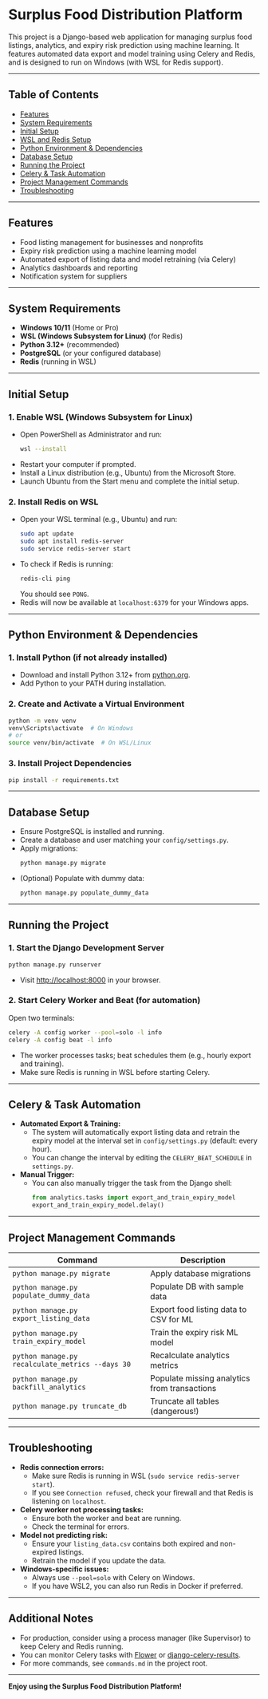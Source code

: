 # Surplus Food Distribution Platform

This project is a Django-based web application for managing surplus food listings, analytics, and expiry risk prediction using machine learning. It features automated data export and model training using Celery and Redis, and is designed to run on Windows (with WSL for Redis support).

---

## Table of Contents
- [Features](#features)
- [System Requirements](#system-requirements)
- [Initial Setup](#initial-setup)
- [WSL and Redis Setup](#wsl-and-redis-setup)
- [Python Environment & Dependencies](#python-environment--dependencies)
- [Database Setup](#database-setup)
- [Running the Project](#running-the-project)
- [Celery & Task Automation](#celery--task-automation)
- [Project Management Commands](#project-management-commands)
- [Troubleshooting](#troubleshooting)

---

## Features
- Food listing management for businesses and nonprofits
- Expiry risk prediction using a machine learning model
- Automated export of listing data and model retraining (via Celery)
- Analytics dashboards and reporting
- Notification system for suppliers

---

## System Requirements
- **Windows 10/11** (Home or Pro)
- **WSL (Windows Subsystem for Linux)** (for Redis)
- **Python 3.12+** (recommended)
- **PostgreSQL** (or your configured database)
- **Redis** (running in WSL)

---

## Initial Setup

### 1. Enable WSL (Windows Subsystem for Linux)
- Open PowerShell as Administrator and run:
  ```sh
  wsl --install
  ```
- Restart your computer if prompted.
- Install a Linux distribution (e.g., Ubuntu) from the Microsoft Store.
- Launch Ubuntu from the Start menu and complete the initial setup.

### 2. Install Redis on WSL
- Open your WSL terminal (e.g., Ubuntu) and run:
  ```sh
  sudo apt update
  sudo apt install redis-server
  sudo service redis-server start
  ```
- To check if Redis is running:
  ```sh
  redis-cli ping
  ```
  You should see `PONG`.
- Redis will now be available at `localhost:6379` for your Windows apps.

---

## Python Environment & Dependencies

### 1. Install Python (if not already installed)
- Download and install Python 3.12+ from [python.org](https://www.python.org/downloads/).
- Add Python to your PATH during installation.

### 2. Create and Activate a Virtual Environment
```sh
python -m venv venv
venv\Scripts\activate  # On Windows
# or
source venv/bin/activate  # On WSL/Linux
```

### 3. Install Project Dependencies
```sh
pip install -r requirements.txt
```

---

## Database Setup
- Ensure PostgreSQL is installed and running.
- Create a database and user matching your `config/settings.py`.
- Apply migrations:
  ```sh
  python manage.py migrate
  ```
- (Optional) Populate with dummy data:
  ```sh
  python manage.py populate_dummy_data
  ```

---

## Running the Project

### 1. Start the Django Development Server
```sh
python manage.py runserver
```
- Visit [http://localhost:8000](http://localhost:8000) in your browser.

### 2. Start Celery Worker and Beat (for automation)
Open two terminals:
```sh
celery -A config worker --pool=solo -l info
celery -A config beat -l info
```
- The worker processes tasks; beat schedules them (e.g., hourly export and training).
- Make sure Redis is running in WSL before starting Celery.

---

## Celery & Task Automation
- **Automated Export & Training:**
  - The system will automatically export listing data and retrain the expiry model at the interval set in `config/settings.py` (default: every hour).
  - You can change the interval by editing the `CELERY_BEAT_SCHEDULE` in `settings.py`.
- **Manual Trigger:**
  - You can also manually trigger the task from the Django shell:
    ```python
    from analytics.tasks import export_and_train_expiry_model
    export_and_train_expiry_model.delay()
    ```

---

## Project Management Commands

| Command | Description |
|---------|-------------|
| `python manage.py migrate` | Apply database migrations |
| `python manage.py populate_dummy_data` | Populate DB with sample data |
| `python manage.py export_listing_data` | Export food listing data to CSV for ML |
| `python manage.py train_expiry_model` | Train the expiry risk ML model |
| `python manage.py recalculate_metrics --days 30` | Recalculate analytics metrics |
| `python manage.py backfill_analytics` | Populate missing analytics from transactions |
| `python manage.py truncate_db` | Truncate all tables (dangerous!) |

---

## Troubleshooting

- **Redis connection errors:**
  - Make sure Redis is running in WSL (`sudo service redis-server start`).
  - If you see `Connection refused`, check your firewall and that Redis is listening on `localhost`.
- **Celery worker not processing tasks:**
  - Ensure both the worker and beat are running.
  - Check the terminal for errors.
- **Model not predicting risk:**
  - Ensure your `listing_data.csv` contains both expired and non-expired listings.
  - Retrain the model if you update the data.
- **Windows-specific issues:**
  - Always use `--pool=solo` with Celery on Windows.
  - If you have WSL2, you can also run Redis in Docker if preferred.

---

## Additional Notes
- For production, consider using a process manager (like Supervisor) to keep Celery and Redis running.
- You can monitor Celery tasks with [Flower](https://flower.readthedocs.io/en/latest/) or [django-celery-results](https://django-celery-results.readthedocs.io/en/latest/).
- For more commands, see `commands.md` in the project root.

---

**Enjoy using the Surplus Food Distribution Platform!**
